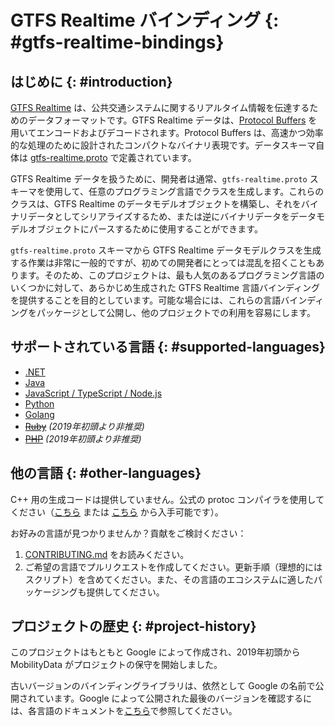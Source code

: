 # GTFS Realtime バインディング {: #gtfs-realtime-bindings}

## はじめに {: #introduction}

[GTFS Realtime](https://github.com/google/transit/tree/master/gtfs-realtime) は、公共交通システムに関するリアルタイム情報を伝達するためのデータフォーマットです。GTFS Realtime データは、[Protocol Buffers](https://developers.google.com/protocol-buffers/) を用いてエンコードおよびデコードされます。Protocol Buffers は、高速かつ効率的な処理のために設計されたコンパクトなバイナリ表現です。データスキーマ自体は [gtfs-realtime.proto](https://github.com/google/transit/blob/master/gtfs-realtime/proto/gtfs-realtime.proto) で定義されています。

GTFS Realtime データを扱うために、開発者は通常、`gtfs-realtime.proto` スキーマを使用して、任意のプログラミング言語でクラスを生成します。これらのクラスは、GTFS Realtime のデータモデルオブジェクトを構築し、それをバイナリデータとしてシリアライズするため、または逆にバイナリデータをデータモデルオブジェクトにパースするために使用することができます。

`gtfs-realtime.proto` スキーマから GTFS Realtime データモデルクラスを生成する作業は非常に一般的ですが、初めての開発者にとっては混乱を招くこともあります。そのため、このプロジェクトは、最も人気のあるプログラミング言語のいくつかに対して、あらかじめ生成された GTFS Realtime 言語バインディングを提供することを目的としています。可能な場合には、これらの言語バインディングをパッケージとして公開し、他のプロジェクトでの利用を容易にします。

## サポートされている言語 {: #supported-languages}


* [.NET](dotnet.md)
* [Java](java.md)
* [JavaScript / TypeScript / Node.js](nodejs.md)
* [Python](python.md)
* [Golang](golang.md)
* ~~[Ruby](ruby.md)~~ *(2019年初頭より非推奨)*
* ~~[PHP](php.md)~~ *(2019年初頭より非推奨)*

## 他の言語 {: #other-languages}

C++ 用の生成コードは提供していません。公式の protoc コンパイラを使用してください（[こちら](https://developers.google.com/protocol-buffers/docs/downloads) または [こちら](https://github.com/google/protobuf) から入手可能です）。

お好みの言語が見つかりませんか？貢献をご検討ください：

1. [CONTRIBUTING.md](https://github.com/MobilityData/gtfs-realtime-bindings/blob/master/CONTRIBUTING.md) をお読みください。  
2. ご希望の言語でプルリクエストを作成してください。更新手順（理想的にはスクリプト）を含めてください。また、その言語のエコシステムに適したパッケージングも提供してください。

## プロジェクトの歴史 {: #project-history}

このプロジェクトはもともと Google によって作成され、2019年初頭から MobilityData がプロジェクトの保守を開始しました。  

古いバージョンのバインディングライブラリは、依然として Google の名前で公開されています。Google によって公開された最後のバージョンを確認するには、各言語のドキュメントを[こちら](https://github.com/MobilityData/gtfs-realtime-bindings/tree/final-google-version)で参照してください。
